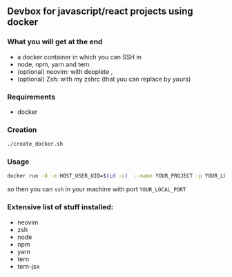 ## Devbox for javascript/react projects using docker

### What you will get at the end

   * a docker container in which you can SSH in
   * node, npm, yarn and tern
   * (optional) neovim: with deoplete ,
   * (optional) Zsh: with my zshrc (that you can replace by yours)

### Requirements

   * docker

### Creation

```bash
./create_docker.sh
```

### Usage

```bash
docker run -d -e HOST_USER_UID=$(id -u)  --name YOUR_PROJECT -p YOUR_LOCAL_PORT:22 js_dev_docker
```

so then you can `ssh` in your machine with port `YOUR_LOCAL_PORT`

### Extensive list of stuff installed:

  - neovim
  - zsh
  - node
  - npm
  - yarn
  - tern
  - tern-jsx
